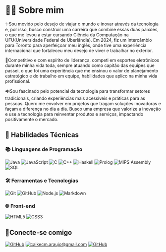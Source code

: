 # 👨‍🎓 Sobre mim

✨Sou movido pelo desejo de viajar o mundo e inovar através da tecnologia e, por isso, busco construir uma carreira que combine essas duas paixões, o que me levou a estar cursando Ciência da Computação na UFU(Universidade Federal de Uberlândia). Em 2024, fiz um intercâmbio para Toronto para aperfeiçoar meu inglês, onde tive uma experiência internacional que fortaleceu meu desejo de viver e trabalhar no exterior.

👾Competitivo e com espírito de liderança, competi em esportes eletrônicos durante minha vida toda, sempre atuando como capitão das equipes que passei, o que foi uma experiência que me ensinou o valor de planejamento estratégico e do trabalho em equipe, habilidades que aplico na minha vida profissional.

🔊Sou fascinado pelo potencial da tecnologia para transformar setores tradicionais, criando experiências mais acessíveis e práticas para as pessoas. Quero me envolver em projetos que tragam soluções inovadoras e façam a diferença no dia a dia. Busco uma empresa que valorize a inovação e use a tecnologia para reinventar produtos e serviços, impactando positivamente o mercado.

## 🧠 Habilidades Técnicas

### 📚 Linguagens de Programação
![Java](https://img.shields.io/badge/Java-ED8B00?style=for-the-badge&logo=openjdk&logoColor=white)
![JavaScript](https://img.shields.io/badge/JavaScript-F7DF1E?style=for-the-badge&logo=javascript&logoColor=black)
![C](https://img.shields.io/badge/C-00599C?style=for-the-badge&logo=c)
![C++](https://img.shields.io/badge/C++-004482?style=for-the-badge&logo=cplusplus&logoColor=white)
![Haskell](https://img.shields.io/badge/Haskell-5D4F85?style=for-the-badge&logo=haskell)
![Prolog](https://img.shields.io/badge/Prolog-8A2BE2?style=for-the-badge)
![MIPS Assembly](https://img.shields.io/badge/MIPS_Assembly-6A5ACD?style=for-the-badge)
![SQL](https://img.shields.io/badge/PostgreSQL-336791?style=for-the-badge&logo=postgresql&logoColor=white)

### 🛠️ Ferramentas e Tecnologias
![Git](https://img.shields.io/badge/Git-F05032?style=for-the-badge&logo=git&logoColor=white)
![GitHub](https://img.shields.io/badge/GitHub-181717?style=for-the-badge&logo=github&logoColor=white)
![Node.js](https://img.shields.io/badge/Node.js-339933?style=for-the-badge&logo=node.js&logoColor=white)
![Markdown](https://img.shields.io/badge/Markdown-000000?style=for-the-badge&logo=markdown&logoColor=white)

### 🌐 Front-end
![HTML5](https://img.shields.io/badge/HTML5-E34F26?style=for-the-badge&logo=html5&logoColor=white)
![CSS3](https://img.shields.io/badge/CSS3-1572B6?style=for-the-badge&logo=css3&logoColor=white)


## 🤝Conecte-se comigo

[![GitHub](https://img.shields.io/badge/GitHub-100000?style=for-the-badge&logo=github&logoColor=white)](https://github.com/caikearaujoo)
[![caikecm.araujo@gmail.com](https://img.shields.io/badge/Gmail-333333?style=for-the-badge&logo=gmail&logoColor=red)](mailto:caikecm.araujo@gmail.com)
[![GitHub](https://img.shields.io/badge/LinkedIn-0077B5?style=for-the-badge&logo=linkedin&logoColor=white)](https://www.linkedin.com/in/caikearaujoo/)
